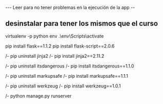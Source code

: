 --- Leer para no tener problemas en la ejecución de la app --
## desinstalar para tener los mismos que el curso 

virtualenv -p python env
.\env\Scripts\activate

pip install flask==1.1.2
pip install flask-script==2.0.6

/- pip uninstall jinja2
/- pip install jinja2==2.11.2

/- pip uninstall itsdangerous
/- pip install itsdangerous==1.1.0

/- pip uninstall markupsafe
/- pip install markupsafe==1.1.1

/- pip uninstall werkzeug
/- pip install werkzeug==1.0.1


/- python manage.py runserver